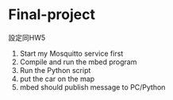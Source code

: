 # Final-project
設定同HW5
1. Start my Mosquitto service first
2. Compile and run the mbed program
3. Run the Python script
4. put the car on the map
5. mbed should publish message to PC/Python
